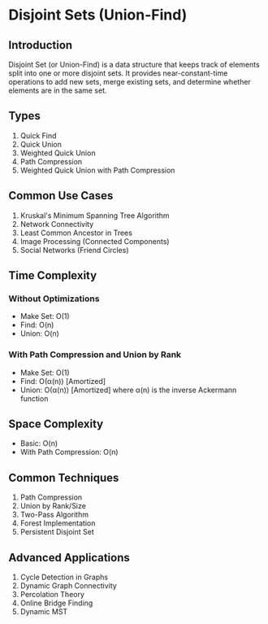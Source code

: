 # Disjoint Sets (Union-Find)

## Introduction
Disjoint Set (or Union-Find) is a data structure that keeps track of elements split into one or more disjoint sets. It provides near-constant-time operations to add new sets, merge existing sets, and determine whether elements are in the same set.

## Types
1. Quick Find
2. Quick Union
3. Weighted Quick Union
4. Path Compression
5. Weighted Quick Union with Path Compression

## Common Use Cases
1. Kruskal's Minimum Spanning Tree Algorithm
2. Network Connectivity
3. Least Common Ancestor in Trees
4. Image Processing (Connected Components)
5. Social Networks (Friend Circles)

## Time Complexity
### Without Optimizations
- Make Set: O(1)
- Find: O(n)
- Union: O(n)

### With Path Compression and Union by Rank
- Make Set: O(1)
- Find: O(α(n)) [Amortized]
- Union: O(α(n)) [Amortized]
where α(n) is the inverse Ackermann function

## Space Complexity
- Basic: O(n)
- With Path Compression: O(n)

## Common Techniques
1. Path Compression
2. Union by Rank/Size
3. Two-Pass Algorithm
4. Forest Implementation
5. Persistent Disjoint Set

## Advanced Applications
1. Cycle Detection in Graphs
2. Dynamic Graph Connectivity
3. Percolation Theory
4. Online Bridge Finding
5. Dynamic MST
